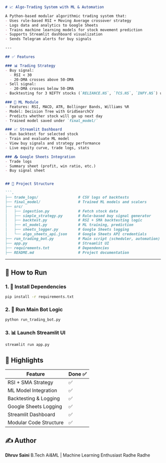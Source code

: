 
```markdown
# 📈 Algo-Trading System with ML & Automation

A Python-based modular algorithmic trading system that:
- Uses rule-based RSI + Moving Average crossover strategy
- Logs data and analytics to Google Sheets
- Trains machine learning models for stock movement prediction
- Supports Streamlit dashboard visualization
- Sends Telegram alerts for buy signals

---

## ✅ Features

### 📊 Trading Strategy
- Buy signal:
  - RSI < 30
  - 20-DMA crosses above 50-DMA
- Sell signal:
  - 20-DMA crosses below 50-DMA
- Backtesting for 3 NIFTY stocks (`RELIANCE.NS`, `TCS.NS`, `INFY.NS`) using `backtesting.py`

### 🧠 ML Module
- Features: RSI, MACD, ATR, Bollinger Bands, Williams %R
- Model: Decision Tree with GridSearchCV
- Predicts whether stock will go up next day
- Trained model saved under `final_model/`

### 📈 Streamlit Dashboard
- Run backtest for selected stock
- Train and evaluate ML model
- View buy signals and strategy performance
- Live equity curve, trade logs, stats

### 📤 Google Sheets Integration
- Trade logs
- Summary sheet (profit, win ratio, etc.)
- Buy signal sheet


## 📁 Project Structure

```.
├── trade_logs/                  # CSV logs of backtests
├── final_model/                 # Trained ML models and scalers
├── src/
│   ├── ingestion.py             # Fetch stock data
│   ├── simple_strategy.py       # Rule-based buy signal generator
│   ├── backtest.py              # RSI + SMA backtesting logic
│   ├── ml_model.py              # ML training, prediction
│   ├── sheets_logger.py         # Google Sheets logging
│   └── algo_sheets_api.json     # Google Sheets API credentials
├── run_trading_bot.py           # Main script (scheduler, automation)
├── app.py                       # Streamlit UI
├── requirements.txt             # Dependencies
├── README.md                    # Project documentation

````

---

## 🚀 How to Run

### 1. 🔧 Install Dependencies

```bash
pip install -r requirements.txt
````

### 2. 🧪 Run Main Bot Logic

```bash
python run_trading_bot.py
```

### 3. 📊 Launch Streamlit UI

```bash
streamlit run app.py
```



## 📌 Highlights

| Feature                | Done ✅ |
| ---------------------- | ------ |
| RSI + SMA Strategy     | ✅      |
| ML Model Integration   | ✅      |
| Backtesting & Logging  | ✅      |
| Google Sheets Logging  | ✅      |
| Streamlit Dashboard    | ✅      |
| Modular Code Structure | ✅      |


## ✍️ Author

**Dhruv Saini**
B.Tech Ai&ML | Machine Learning Enthusiast
Radhe Radhe 

```

